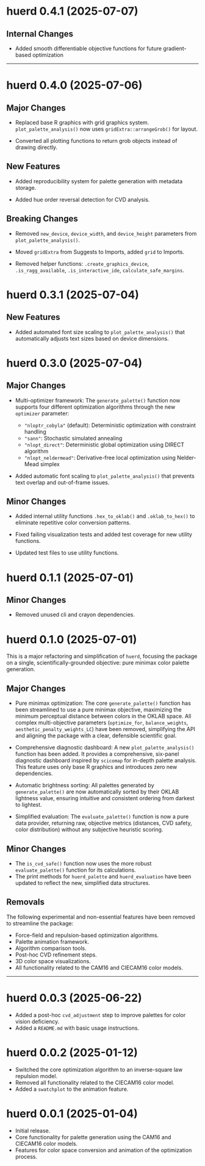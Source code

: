 # huerd 0.4.1 (2025-07-07)

## Internal Changes

- Added smooth differentiable objective functions for future gradient-based optimization

---

# huerd 0.4.0 (2025-07-06)

## Major Changes

- Replaced base R graphics with grid graphics system. `plot_palette_analysis()` now uses `gridExtra::arrangeGrob()` for layout.

- Converted all plotting functions to return grob objects instead of drawing directly.

## New Features

- Added reproducibility system for palette generation with metadata storage.

- Added hue order reversal detection for CVD analysis.

## Breaking Changes

- Removed `new_device`, `device_width`, and `device_height` parameters from `plot_palette_analysis()`.

- Moved `gridExtra` from Suggests to Imports, added `grid` to Imports.

- Removed helper functions: `.create_graphics_device`, `.is_ragg_available`, `.is_interactive_ide`, `calculate_safe_margins`.


# huerd 0.3.1 (2025-07-04)

## New Features

- Added automated font size scaling to `plot_palette_analysis()` that automatically adjusts text sizes based on device dimensions.

# huerd 0.3.0 (2025-07-04)

## Major Changes

- Multi-optimizer framework: The `generate_palette()` function now supports four different optimization algorithms through the new `optimizer` parameter:
  - `"nloptr_cobyla"` (default): Deterministic optimization with constraint handling
  - `"sann"`: Stochastic simulated annealing
  - `"nlopt_direct"`: Deterministic global optimization using DIRECT algorithm
  - `"nlopt_neldermead"`: Derivative-free local optimization using Nelder-Mead simplex

- Added automatic font scaling to `plot_palette_analysis()` that prevents text overlap and out-of-frame issues.

## Minor Changes

- Added internal utility functions `.hex_to_oklab()` and `.oklab_to_hex()` to eliminate repetitive color conversion patterns.

- Fixed failing visualization tests and added test coverage for new utility functions.

- Updated test files to use utility functions.

# huerd 0.1.1 (2025-07-01)

## Minor Changes

- Removed unused cli and crayon dependencies.

# huerd 0.1.0 (2025-07-01)

This is a major refactoring and simplification of `huerd`, focusing the package on a single, scientifically-grounded objective: pure minimax color palette generation.

## Major Changes

- Pure minimax optimization: The core `generate_palette()` function has been streamlined to use a pure minimax objective, maximizing the minimum perceptual distance between colors in the OKLAB space. All complex multi-objective parameters (`optimize_for`, `balance_weights`, `aesthetic_penalty_weights_LC`) have been removed, simplifying the API and aligning the package with a clear, defensible scientific goal.

- Comprehensive diagnostic dashboard: A new `plot_palette_analysis()` function has been added. It provides a comprehensive, six-panel diagnostic dashboard inspired by `scicomap` for in-depth palette analysis. This feature uses only base R graphics and introduces zero new dependencies.

- Automatic brightness sorting: All palettes generated by `generate_palette()` are now automatically sorted by their OKLAB lightness value, ensuring intuitive and consistent ordering from darkest to lightest.

- Simplified evaluation: The `evaluate_palette()` function is now a pure data provider, returning raw, objective metrics (distances, CVD safety, color distribution) without any subjective heuristic scoring.

## Minor Changes

- The `is_cvd_safe()` function now uses the more robust `evaluate_palette()` function for its calculations.
- The print methods for `huerd_palette` and `huerd_evaluation` have been updated to reflect the new, simplified data structures.

## Removals

The following experimental and non-essential features have been removed to streamline the package:

- Force-field and repulsion-based optimization algorithms.
- Palette animation framework.
- Algorithm comparison tools.
- Post-hoc CVD refinement steps.
- 3D color space visualizations.
- All functionality related to the CAM16 and CIECAM16 color models.

---

# huerd 0.0.3 (2025-06-22)

- Added a post-hoc `cvd_adjustment` step to improve palettes for color vision deficiency.
- Added a `README.md` with basic usage instructions.

# huerd 0.0.2 (2025-01-12)

- Switched the core optimization algorithm to an inverse-square law repulsion model.
- Removed all functionality related to the CIECAM16 color model.
- Added a `swatchplot` to the animation feature.

# huerd 0.0.1 (2025-01-04)

- Initial release.
- Core functionality for palette generation using the CAM16 and CIECAM16 color models.
- Features for color space conversion and animation of the optimization process.